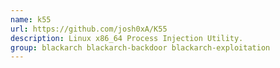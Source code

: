 ```yaml
---
name: k55
url: https://github.com/josh0xA/K55
description: Linux x86_64 Process Injection Utility.
group: blackarch blackarch-backdoor blackarch-exploitation
---
```

